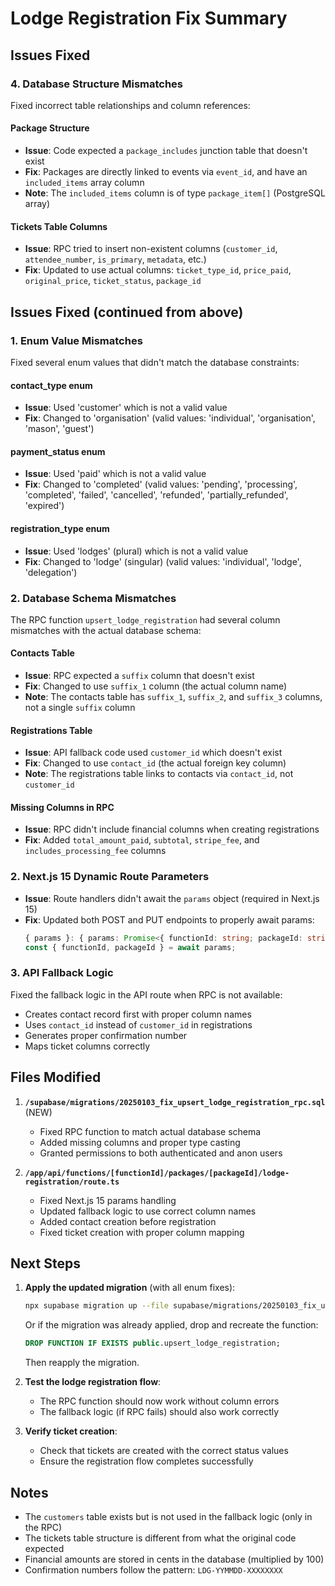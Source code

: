 # Lodge Registration Fix Summary

## Issues Fixed

### 4. Database Structure Mismatches
Fixed incorrect table relationships and column references:

#### Package Structure
- **Issue**: Code expected a `package_includes` junction table that doesn't exist
- **Fix**: Packages are directly linked to events via `event_id`, and have an `included_items` array column
- **Note**: The `included_items` column is of type `package_item[]` (PostgreSQL array)

#### Tickets Table Columns
- **Issue**: RPC tried to insert non-existent columns (`customer_id`, `attendee_number`, `is_primary`, `metadata`, etc.)
- **Fix**: Updated to use actual columns: `ticket_type_id`, `price_paid`, `original_price`, `ticket_status`, `package_id`

## Issues Fixed (continued from above)

### 1. Enum Value Mismatches
Fixed several enum values that didn't match the database constraints:

#### contact_type enum
- **Issue**: Used 'customer' which is not a valid value
- **Fix**: Changed to 'organisation' (valid values: 'individual', 'organisation', 'mason', 'guest')

#### payment_status enum  
- **Issue**: Used 'paid' which is not a valid value
- **Fix**: Changed to 'completed' (valid values: 'pending', 'processing', 'completed', 'failed', 'cancelled', 'refunded', 'partially_refunded', 'expired')

#### registration_type enum
- **Issue**: Used 'lodges' (plural) which is not a valid value
- **Fix**: Changed to 'lodge' (singular) (valid values: 'individual', 'lodge', 'delegation')

### 2. Database Schema Mismatches
The RPC function `upsert_lodge_registration` had several column mismatches with the actual database schema:

#### Contacts Table
- **Issue**: RPC expected a `suffix` column that doesn't exist
- **Fix**: Changed to use `suffix_1` column (the actual column name)
- **Note**: The contacts table has `suffix_1`, `suffix_2`, and `suffix_3` columns, not a single `suffix` column

#### Registrations Table  
- **Issue**: API fallback code used `customer_id` which doesn't exist
- **Fix**: Changed to use `contact_id` (the actual foreign key column)
- **Note**: The registrations table links to contacts via `contact_id`, not `customer_id`

#### Missing Columns in RPC
- **Issue**: RPC didn't include financial columns when creating registrations
- **Fix**: Added `total_amount_paid`, `subtotal`, `stripe_fee`, and `includes_processing_fee` columns

### 2. Next.js 15 Dynamic Route Parameters
- **Issue**: Route handlers didn't await the `params` object (required in Next.js 15)
- **Fix**: Updated both POST and PUT endpoints to properly await params:
  ```typescript
  { params }: { params: Promise<{ functionId: string; packageId: string }> }
  const { functionId, packageId } = await params;
  ```

### 3. API Fallback Logic
Fixed the fallback logic in the API route when RPC is not available:
- Creates contact record first with proper column names
- Uses `contact_id` instead of `customer_id` in registrations
- Generates proper confirmation number
- Maps ticket columns correctly

## Files Modified

1. **`/supabase/migrations/20250103_fix_upsert_lodge_registration_rpc.sql`** (NEW)
   - Fixed RPC function to match actual database schema
   - Added missing columns and proper type casting
   - Granted permissions to both authenticated and anon users

2. **`/app/api/functions/[functionId]/packages/[packageId]/lodge-registration/route.ts`**
   - Fixed Next.js 15 params handling
   - Updated fallback logic to use correct column names
   - Added contact creation before registration
   - Fixed ticket creation with proper column mapping

## Next Steps

1. **Apply the updated migration** (with all enum fixes):
   ```bash
   npx supabase migration up --file supabase/migrations/20250103_fix_upsert_lodge_registration_rpc.sql
   ```
   
   Or if the migration was already applied, drop and recreate the function:
   ```sql
   DROP FUNCTION IF EXISTS public.upsert_lodge_registration;
   ```
   Then reapply the migration.

2. **Test the lodge registration flow**:
   - The RPC function should now work without column errors
   - The fallback logic (if RPC fails) should also work correctly

3. **Verify ticket creation**:
   - Check that tickets are created with the correct status values
   - Ensure the registration flow completes successfully

## Notes

- The `customers` table exists but is not used in the fallback logic (only in the RPC)
- The tickets table structure is different from what the original code expected
- Financial amounts are stored in cents in the database (multiplied by 100)
- Confirmation numbers follow the pattern: `LDG-YYMMDD-XXXXXXXX`